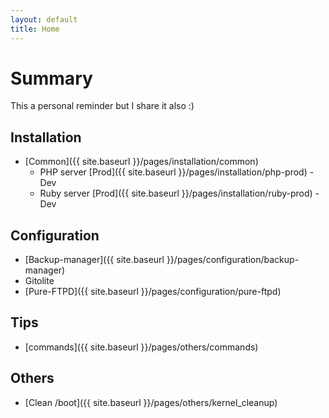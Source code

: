 ```yaml
---
layout: default
title: Home
---
```


# Summary

This a personal reminder but I share it also :)

## Installation

- [Common]({{ site.baseurl }}/pages/installation/common)
  - PHP server [Prod]({{ site.baseurl }}/pages/installation/php-prod) - Dev
  - Ruby server [Prod]({{ site.baseurl }}/pages/installation/ruby-prod) - Dev

## Configuration

- [Backup-manager]({{ site.baseurl }}/pages/configuration/backup-manager)
- Gitolite
- [Pure-FTPD]({{ site.baseurl }}/pages/configuration/pure-ftpd)

## Tips

- [commands]({{ site.baseurl }}/pages/others/commands)


## Others

- [Clean /boot]({{ site.baseurl }}/pages/others/kernel_cleanup)